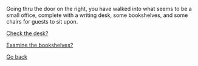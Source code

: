 Going thru the door on the right, you have walked into what seems to be a small office, complete with a writing desk, some bookshelves, and some chairs for guests to sit upon. 

[Check the desk?](3-CA.md)

[Examine the bookshelves?](3-CB.md)

[Go back](2.md)